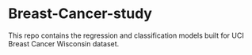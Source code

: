 # Breast-Cancer-study
This repo contains the regression and classification models built for UCI Breast Cancer Wisconsin dataset.
